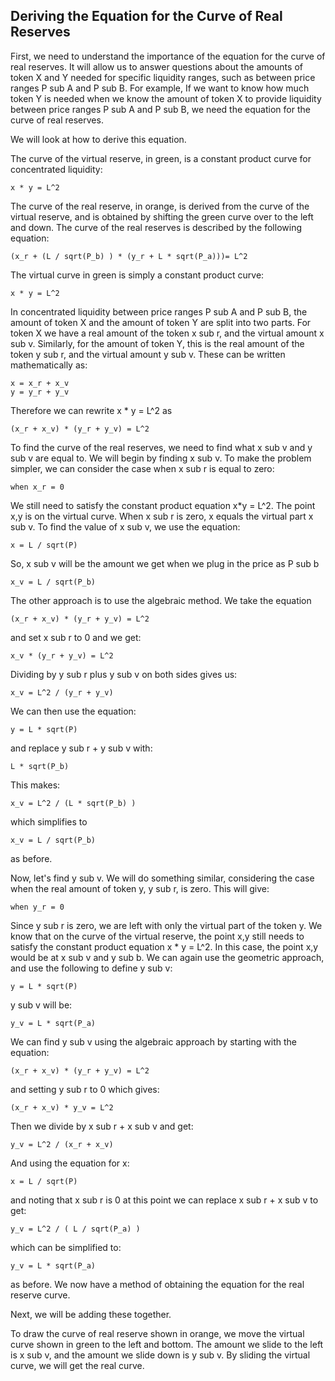 ## Deriving the Equation for the Curve of Real Reserves

First, we need to understand the importance of the equation for the curve of real reserves. It will allow us to answer questions about the amounts of token X and Y needed for specific liquidity ranges, such as between price ranges P sub A and P sub B. For example, If we want to know how much token Y is needed when we know the amount of token X to provide liquidity between price ranges P sub A and P sub B, we need the equation for the curve of real reserves.

We will look at how to derive this equation.

The curve of the virtual reserve, in green, is a constant product curve for concentrated liquidity:
```
x * y = L^2
```
The curve of the real reserve, in orange, is derived from the curve of the virtual reserve, and is obtained by shifting the green curve over to the left and down. The curve of the real reserves is described by the following equation:
```
(x_r + (L / sqrt(P_b) ) * (y_r + L * sqrt(P_a)))= L^2
```

The virtual curve in green is simply a constant product curve:
```
x * y = L^2
```

In concentrated liquidity between price ranges P sub A and P sub B, the amount of token X and the amount of token Y are split into two parts. For token X we have a real amount of the token x sub r, and the virtual amount x sub v. Similarly, for the amount of token Y, this is the real amount of the token y sub r, and the virtual amount y sub v. These can be written mathematically as:
```
x = x_r + x_v
y = y_r + y_v
```

Therefore we can rewrite x * y = L^2 as
```
(x_r + x_v) * (y_r + y_v) = L^2
```

To find the curve of the real reserves, we need to find what x sub v and y sub v are equal to. We will begin by finding x sub v. To make the problem simpler, we can consider the case when x sub r is equal to zero:
```
when x_r = 0
```
We still need to satisfy the constant product equation x*y = L^2. The point x,y is on the virtual curve. When x sub r is zero, x equals the virtual part x sub v.
To find the value of x sub v, we use the equation:
```
x = L / sqrt(P)
```
So, x sub v will be the amount we get when we plug in the price as P sub b
```
x_v = L / sqrt(P_b)
```

The other approach is to use the algebraic method. We take the equation
```
(x_r + x_v) * (y_r + y_v) = L^2
```
and set x sub r to 0 and we get:
```
x_v * (y_r + y_v) = L^2
```
Dividing by y sub r plus y sub v on both sides gives us:
```
x_v = L^2 / (y_r + y_v)
```
We can then use the equation:
```
y = L * sqrt(P)
```
and replace y sub r + y sub v with:
```
L * sqrt(P_b)
```
This makes:
```
x_v = L^2 / (L * sqrt(P_b) )
```
which simplifies to
```
x_v = L / sqrt(P_b)
```
as before.

Now, let's find y sub v. We will do something similar, considering the case when the real amount of token y, y sub r, is zero. This will give:
```
when y_r = 0
```
Since y sub r is zero, we are left with only the virtual part of the token y.
We know that on the curve of the virtual reserve, the point x,y still needs to satisfy the constant product equation x * y = L^2. In this case, the point x,y would be at x sub v and y sub b. We can again use the geometric approach, and use the following to define y sub v:
```
y = L * sqrt(P)
```
y sub v will be:
```
y_v = L * sqrt(P_a)
```

We can find y sub v using the algebraic approach by starting with the equation:
```
(x_r + x_v) * (y_r + y_v) = L^2
```
and setting y sub r to 0 which gives:
```
(x_r + x_v) * y_v = L^2
```
Then we divide by x sub r + x sub v and get:
```
y_v = L^2 / (x_r + x_v)
```
And using the equation for x:
```
x = L / sqrt(P)
```
and noting that x sub r is 0 at this point we can replace x sub r + x sub v to get:
```
y_v = L^2 / ( L / sqrt(P_a) )
```
which can be simplified to:
```
y_v = L * sqrt(P_a)
```
as before.
We now have a method of obtaining the equation for the real reserve curve.

Next, we will be adding these together.

To draw the curve of real reserve shown in orange, we move the virtual curve shown in green to the left and bottom.  The amount we slide to the left is x sub v, and the amount we slide down is y sub v.  By sliding the virtual curve, we will get the real curve.
